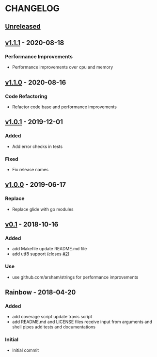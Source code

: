 # CHANGELOG

<a name="unreleased"></a>
## [Unreleased]



<a name="v1.1.1"></a>
## [v1.1.1] - 2020-08-18

### Performance Improvements
- Performance improvements over cpu and memory


<a name="v1.1.0"></a>
## [v1.1.0] - 2020-08-16

### Code Refactoring
- Refactor code base and performance improvements


<a name="v1.0.1"></a>
## [v1.0.1] - 2019-12-01

### Added
- Add error checks in tests

### Fixed
- Fix release names


<a name="v1.0.0"></a>
## [v1.0.0] - 2019-06-17

### Replace
- Replace glide with go modules


<a name="v0.1"></a>
## [v0.1] - 2018-10-16

### Added
- add Makefile update README.md file
- add utf8 support (closes [#2](https://github.com/arsham/rainbow/issues/2))

### Use
- use github.com/arsham/strings for performance improvements


<a name="Rainbow"></a>
## Rainbow - 2018-04-20

### Added
- add coverage script update travis script
- add README.md and LICENSE files receive input from arguments and shell pipes add tests and documentations

### Initial
- Initial commit



[Unreleased]: https://github.com/arsham/rainbow/compare/v1.1.1...HEAD
[v1.1.1]: https://github.com/arsham/rainbow/compare/v1.1.0...v1.1.1
[v1.1.0]: https://github.com/arsham/rainbow/compare/v1.0.1...v1.1.0
[v1.0.1]: https://github.com/arsham/rainbow/compare/v1.0.0...v1.0.1
[v1.0.0]: https://github.com/arsham/rainbow/compare/v0.1...v1.0.0
[v0.1]: https://github.com/arsham/rainbow/compare/Rainbow...v0.1
